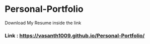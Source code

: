 # Personal-Portfolio

Download My Resume inside the link

### Link : https://vasanth1009.github.io/Personal-Portfolio/
 
